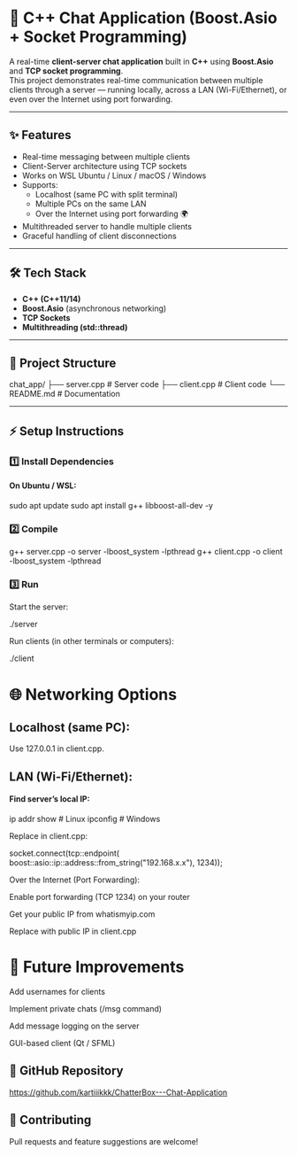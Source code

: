 # 💬 C++ Chat Application (Boost.Asio + Socket Programming)

A real-time **client-server chat application** built in **C++** using **Boost.Asio** and **TCP socket programming**.  
This project demonstrates real-time communication between multiple clients through a server — running locally, across a LAN (Wi-Fi/Ethernet), or even over the Internet using port forwarding.  

---

## ✨ Features
- Real-time messaging between multiple clients  
- Client-Server architecture using TCP sockets  
- Works on WSL Ubuntu / Linux / macOS / Windows  
- Supports:
  - Localhost (same PC with split terminal)  
  - Multiple PCs on the same LAN  
  - Over the Internet using port forwarding 🌍  
- Multithreaded server to handle multiple clients  
- Graceful handling of client disconnections  

---

## 🛠️ Tech Stack
- **C++ (C++11/14)**  
- **Boost.Asio** (asynchronous networking)  
- **TCP Sockets**  
- **Multithreading (std::thread)**  

---

## 📂 Project Structure
chat_app/
├── server.cpp # Server code
├── client.cpp # Client code
└── README.md # Documentation

---

## ⚡ Setup Instructions

### 1️⃣ Install Dependencies
#### On Ubuntu / WSL:

sudo apt update
sudo apt install g++ libboost-all-dev -y

### 2️⃣ Compile
g++ server.cpp -o server -lboost_system -lpthread
g++ client.cpp -o client -lboost_system -lpthread

### 3️⃣ Run

Start the server:

./server


Run clients (in other terminals or computers):

./client

# 🌐 Networking Options

## Localhost (same PC):
Use 127.0.0.1 in client.cpp.

## LAN (Wi-Fi/Ethernet):

#### Find server’s local IP:

ip addr show   # Linux
ipconfig       # Windows


Replace in client.cpp:

socket.connect(tcp::endpoint(
    boost::asio::ip::address::from_string("192.168.x.x"), 1234));


Over the Internet (Port Forwarding):

Enable port forwarding (TCP 1234) on your router

Get your public IP from whatismyip.com

Replace with public IP in client.cpp

# 🎯 Future Improvements

Add usernames for clients

Implement private chats (/msg command)

Add message logging on the server

GUI-based client (Qt / SFML)


## 🔗 GitHub Repository
https://github.com/kartiiikkk/ChatterBox---Chat-Application


## 🤝 Contributing

Pull requests and feature suggestions are welcome!
